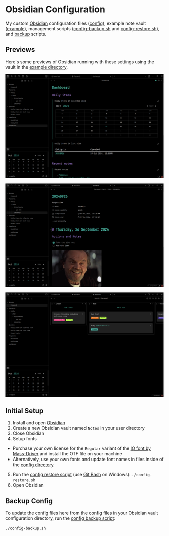 # Obsidian Configuration

My custom [Obsidian](https://obsidian.md/) configuration files ([config](config/)), example note vault ([example](example/)), management scripts ([config-backup.sh](config-backup.sh) and [config-restore.sh](config-restore.sh)), and [backup](backup/) scripts.

## Previews

Here's some previews of Obsidian running with these settings using the vault in the [example directory](example).

![Screenshot one](docs/example1.png)

![Screenshot two](docs/example2.png)

![Screenshot three](docs/example3.png)

## Initial Setup

1. Install and open [Obsidian](https://obsidian.md/)
2. Create a new Obsidian vault named `Notes` in your user directory
3. Close Obsidian
4. Setup fonts

- Purchase your own license for the `Regular` variant of the [IO font by Mass-Driver](https://io.mass-driver.com/) and install the OTF file on your machine
- Alternatively, use your own fonts and update font names in files inside of the [config directory](config/)

5. Run the [config restore script](config-restore.sh) (use [Git Bash](https://git-scm.com/downloads) on Windows): `./config-restore.sh`
6. Open Obsidian

## Backup Config

To update the config files here from the config files in your Obsidian vault configuration directory, run the [config backup script](config-backup.sh):

`./config-backup.sh`
